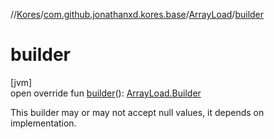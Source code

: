 //[Kores](../../../index.md)/[com.github.jonathanxd.kores.base](../index.md)/[ArrayLoad](index.md)/[builder](builder.md)

# builder

[jvm]\
open override fun [builder](builder.md)(): [ArrayLoad.Builder](-builder/index.md)

This builder may or may not accept null values, it depends on implementation.
